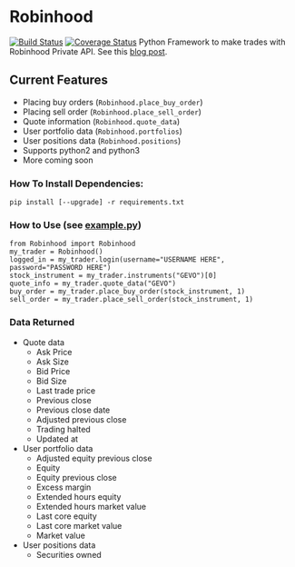 # Robinhood
[![Build Status][]][Travis CI] [![Coverage Status][]][Coveralls]
Python Framework to make trades with Robinhood Private API.
See this [blog post][].

## Current Features
- Placing buy orders (`Robinhood.place_buy_order`)
- Placing sell order (`Robinhood.place_sell_order`)
- Quote information (`Robinhood.quote_data`)
- User portfolio data (`Robinhood.portfolios`)
- User positions data (`Robinhood.positions`)
- Supports python2 and python3
- More coming soon

### How To Install Dependencies:
    pip install [--upgrade] -r requirements.txt

### How to Use (see [example.py][])

    from Robinhood import Robinhood
    my_trader = Robinhood()
    logged_in = my_trader.login(username="USERNAME HERE", password="PASSWORD HERE")
    stock_instrument = my_trader.instruments("GEVO")[0]
    quote_info = my_trader.quote_data("GEVO")
    buy_order = my_trader.place_buy_order(stock_instrument, 1)
    sell_order = my_trader.place_sell_order(stock_instrument, 1)

### Data Returned
- Quote data
  - Ask Price
  - Ask Size
  - Bid Price
  - Bid Size
  - Last trade price
  - Previous close
  - Previous close date
  - Adjusted previous close
  - Trading halted
  - Updated at
- User portfolio data
  - Adjusted equity previous close
  - Equity
  - Equity previous close
  - Excess margin
  - Extended hours equity
  - Extended hours market value
  - Last core equity
  - Last core market value
  - Market value
- User positions data
  - Securities owned

[blog post]: https://medium.com/@rohanpai25/reversing-robinhood-free-accessible-automated-stock-trading-f40fba1e7d8b
[Build Status]: https://travis-ci.org/Dahca/Robinhood.svg?branch=master
[Coverage Status]: https://coveralls.io/repos/github/Dahca/Robinhood/badge.svg?branch=master
[Coveralls]: https://coveralls.io/github/Dahca/Robinhood?branch=master
[example.py]: https://github.com/Jamonek/Robinhood/blob/master/example.py
[Travis CI]: https://travis-ci.org/Dahca/Robinhood
